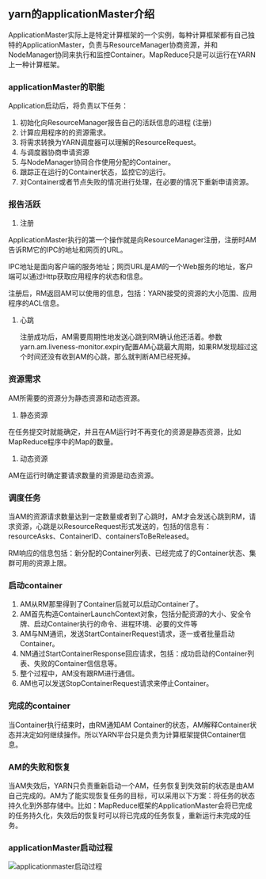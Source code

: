 ## yarn的applicationMaster介绍

ApplicationMaster实际上是特定计算框架的一个实例，每种计算框架都有自己独特的ApplicationMaster，负责与ResourceManager协商资源，并和NodeManager协同来执行和监控Container。MapReduce只是可以运行在YARN上一种计算框架。

### applicationMaster的职能

Application启动后，将负责以下任务：

1. 初始化向ResourceManager报告自己的活跃信息的进程 (注册)
2. 计算应用程序的的资源需求。
3. 将需求转换为YARN调度器可以理解的ResourceRequest。
4. 与调度器协商申请资源
5. 与NodeManager协同合作使用分配的Container。
6. 跟踪正在运行的Container状态，监控它的运行。
7. 对Container或者节点失败的情况进行处理，在必要的情况下重新申请资源。

### 报告活跃

1. 注册

ApplicationMaster执行的第一个操作就是向ResourceManager注册，注册时AM告诉RM它的IPC的地址和网页的URL。

IPC地址是面向客户端的服务地址；网页URL是AM的一个Web服务的地址，客户端可以通过Http获取应用程序的状态和信息。

注册后，RM返回AM可以使用的信息，包括：YARN接受的资源的大小范围、应用程序的ACL信息。

1. 心跳

   注册成功后，AM需要周期性地发送心跳到RM确认他还活着。参数yarn.am.liveness-monitor.expiry配置AM心跳最大周期，如果RM发现超过这个时间还没有收到AM的心跳，那么就判断AM已经死掉。

### 资源需求

AM所需要的资源分为静态资源和动态资源。

1. 静态资源

在任务提交时就能确定，并且在AM运行时不再变化的资源是静态资源，比如MapReduce程序中的Map的数量。

1. 动态资源

AM在运行时确定要请求数量的资源是动态资源。

### 调度任务

当AM的资源请求数量达到一定数量或者到了心跳时，AM才会发送心跳到RM，请求资源，心跳是以ResourceRequest形式发送的，包括的信息有：resourceAsks、ContainerID、containersToBeReleased。

RM响应的信息包括：新分配的Container列表、已经完成了的Container状态、集群可用的资源上限。

### 启动container

1. AM从RM那里得到了Container后就可以启动Container了。
2. AM首先构造ContainerLaunchContext对象，包括分配资源的大小、安全令牌、启动Container执行的命令、进程环境、必要的文件等
3. AM与NM通讯，发送StartContainerRequest请求，逐一或者批量启动Container。
4. NM通过StartContainerResponse回应请求，包括：成功启动的Container列表、失败的Container信信息等。
5. 整个过程中，AM没有跟RM进行通信。
6. AM也可以发送StopContainerRequest请求来停止Container。

### 完成的container

当Container执行结束时，由RM通知AM Container的状态，AM解释Container状态并决定如何继续操作。所以YARN平台只是负责为计算框架提供Container信息。

### AM的失败和恢复

当AM失效后，YARN只负责重新启动一个AM，任务恢复到失效前的状态是由AM自己完成的。AM为了能实现恢复任务的目标，可以采用以下方案：将任务的状态持久化到外部存储中。比如：MapReduce框架的ApplicationMaster会将已完成的任务持久化，失效后的恢复时可以将已完成的任务恢复，重新运行未完成的任务。

### applicationMaster启动过程

![applicationmaster启动过程](..\..\img\applicationmaster启动过程.png)